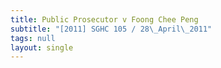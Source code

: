 ```yaml
---
title: Public Prosecutor v Foong Chee Peng
subtitle: "[2011] SGHC 105 / 28\_April\_2011"
tags: null
layout: single
---
```


